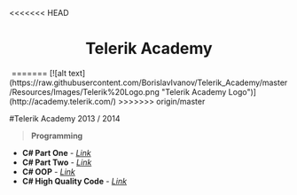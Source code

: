 <<<<<<< HEAD
<h1 align="center">Telerik Academy</h1>
<a href="http://academy.telerik.com/"><img href="https://raw.githubusercontent.com/BorislavIvanov/Telerik_Academy/master/Resources/Images/Telerik%20Logo.png"></a>
=======
[![alt text](https://raw.githubusercontent.com/BorislavIvanov/Telerik_Academy/master/Resources/Images/Telerik%20Logo.png "Telerik Academy Logo")](http://academy.telerik.com/)
>>>>>>> origin/master

#Telerik Academy 2013 / 2014

>**Programming**
* **C# Part One** - [*Link*](https://github.com/BorislavIvanov/Telerik_Academy/tree/master/%3D%3DHome%20Works%3D%3D/Programming/01.%20C%23%20Part%20I)
* **C# Part Two** - [*Link*](https://github.com/BorislavIvanov/Telerik_Academy/tree/master/%3D%3DHome%20Works%3D%3D/Programming/02.%20C%23%20Part%20II)
* **C# OOP** - [*Link*](https://github.com/BorislavIvanov/Telerik_Academy/tree/master/%3D%3DHome%20Works%3D%3D/Programming/03.%20OOP)
* **C# High Quality Code** - [*Link*](https://github.com/BorislavIvanov/Telerik_Academy/tree/master/%3D%3DHome%20Works%3D%3D/Programming/04.%20High-Quality%20Code)
